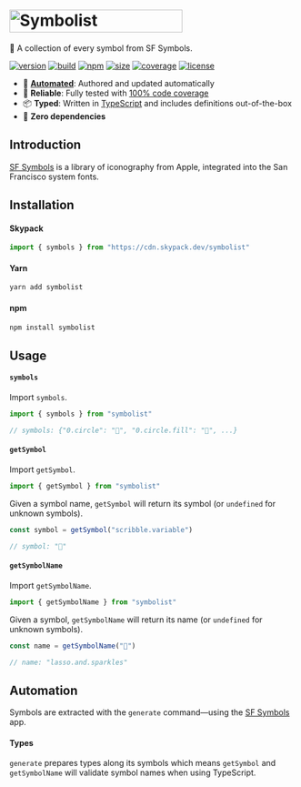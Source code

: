 # <a href="https://symbolist.marcbouchenoire.com"><img src="https://raw.githubusercontent.com/marcbouchenoire/symbolist/main/packages/site/public/logo.svg" width="304" height="40" alt="Symbolist" /></a>

🔣 A collection of every symbol from SF Symbols.

[![version](https://img.shields.io/badge/SF%20Symbols%203.1-message?color=%23e27)](https://developer.apple.com/sf-symbols/)
[![build](https://img.shields.io/github/actions/workflow/status/marcbouchenoire/symbolist/.github/workflows/ci.yml?color=%23e27)](https://github.com/marcbouchenoire/symbolist/actions/workflows/ci.yml)
[![npm](https://img.shields.io/npm/v/symbolist?color=%23e27)](https://www.npmjs.com/package/symbolist)
[![size](https://img.shields.io/bundlephobia/minzip/symbolist?label=size&color=%23e27)](https://bundlephobia.com/package/symbolist)
[![coverage](https://img.shields.io/codecov/c/github/marcbouchenoire/symbolist?color=%23e27)](https://codecov.io/gh/marcbouchenoire/symbolist)
[![license](https://img.shields.io/github/license/marcbouchenoire/symbolist?color=%23e27)](https://github.com/marcbouchenoire/symbolist/blob/main/LICENSE)

- 🤖 [**Automated**](#automation): Authored and updated automatically
- 🧪 **Reliable**: Fully tested with [100% code coverage](https://codecov.io/gh/marcbouchenoire/symbolist)
- 📦 **Typed**: Written in [TypeScript](https://www.typescriptlang.org/) and includes definitions out-of-the-box
- 💨 **Zero dependencies**

## Introduction

[SF Symbols](https://developer.apple.com/sf-symbols/) is a library of iconography from Apple, integrated into the San Francisco system fonts.

## Installation

#### Skypack

```javascript
import { symbols } from "https://cdn.skypack.dev/symbolist"
```

#### Yarn

```bash
yarn add symbolist
```

#### npm

```bash
npm install symbolist
```

## Usage

#### `symbols`

Import `symbols`.

```typescript
import { symbols } from "symbolist"

// symbols: {"0.circle": "􀀸", "0.circle.fill": "􀀹", ...}
```

#### `getSymbol`

Import `getSymbol`.

```typescript
import { getSymbol } from "symbolist"
```

Given a symbol name, `getSymbol` will return its symbol (or `undefined` for unknown symbols).

```typescript
const symbol = getSymbol("scribble.variable")

// symbol: "􀤑"
```

#### `getSymbolName`

Import `getSymbolName`.

```typescript
import { getSymbolName } from "symbolist"
```

Given a symbol, `getSymbolName` will return its name (or `undefined` for unknown symbols).

```typescript
const name = getSymbolName("􀣳")

// name: "lasso.and.sparkles"
```

## Automation

Symbols are extracted with the `generate` command—using the [SF Symbols](https://developer.apple.com/sf-symbols/) app.

#### Types

`generate` prepares types along its symbols which means `getSymbol` and `getSymbolName` will validate symbol names when using TypeScript.
